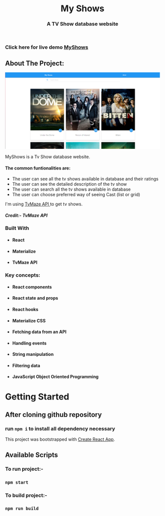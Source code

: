 <!-- PROJECT LOGO -->
<p align="center">

  <h1 align="center">My Shows</h1>

  <h3 align="center">
   A TV Show database website
  </h3>
 <br />
 
 ### Click here for live demo   <a href="https://myshows.netlify.app">MyShows</a>

</p>

<!-- ABOUT THE PROJECT -->

## About The Project:

![Preview](./preview.png)

MyShows is a Tv Show database website.

#### The common funtionalities are:

- The user can see all the tv shows available in database and their ratings
- The user can see the detailed description of the tv show
- The user can search all the tv shows available in database
- The user can choose preferred way of seeing Cast (list or grid)

I'm using [TvMaze API ](https://www.tvmaze.com/api) to get tv shows.

##### Credit:- TvMaze API

### Built With

- #### React
- #### Materialize
- #### TvMaze API

### Key concepts:

- #### React components
- #### React state and props
- #### React hooks
- #### Materialize CSS
- #### Fetching data from an API
- #### Handling events
- #### String manipulation
- #### Filtering data
- #### JavaScript Object Oriented Programming

<!-- GETTING STARTED -->

# Getting Started

## After cloning github repository
### run `npm i` to install all dependency necessary

This project was bootstrapped with [Create React App](https://github.com/facebook/create-react-app).

## Available Scripts

### To run project:-

### `npm start`

### To build project:-

### `npm run build`
